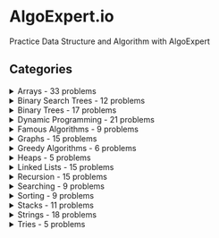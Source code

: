 # AlgoExpert.io

Practice Data Structure and Algorithm with AlgoExpert

## Categories

<details>
<summary>
Arrays - 33 problems
</summary>

    - [Two Number Sum](./1_easy/01_two-number-sum)
    - Validate Subsequence
    - Sorted Squared Array
    - Tournament Winner
    - Non-Constructible Change
    - Transpose Matrix
    - Three Number Sum
    - Smallest Difference
    - Move Element To End
    - Monotonic Array
    - Spiral Traverse
    - Longest Peak
    - Array Of Products
    - First Duplicate Value
    - Merge Overlapping Intervals
    - Best Seat
    - Zero Sum Subarray
    - Missing Numbers
    - Majority Element
    - Sweet And Savory
    - Four Number Sum
    - Subarray Sort
    - Largest Range
    - Min Rewards
    - Zigzag Traverse
    - Longest Subarray With Sum
    - Knight Connection
    - Count Squares
    - Apartment Hunting
    - Calendar Matching
    - Waterfall Streams
    - Minimum Area Rectangle
    - Line Through Points
</details>

<details>
<summary>
Binary Search Trees - 12 problems
</summary>

    - Find Closest Value In BST
    - BST Construction
    - Validate BST
    - BST Traversal
    - Min Height BST
    - Find Kth Largest Value In BST
    - Reconstruct BST
    - Same BSTs
    - Validate Three Nodes
    - Repair BST
    - Sum BSTs
    - Right Smaller Than
</details>

<details>
<summary>
Binary Trees - 17 problems
</summary>

    - Branch Sums
    - Node Depths
    - Evaluate Expression Tree
    - Invert Binary Tree
    - Binary Tree Diameter
    - Find Successor
    - Height Balanced Binary Tree
    - Merge Binary Trees
    - Symmetrical Tree
    - Split Binary Tree
    - Max Path Sum In Binary Tree
    - Find Nodes Distance K
    - Iterative In-order Traversal
    - Flatten Binary Tree
    - Right Sibling Tree
    - All Kinds Of Node Depths
    - Compare Leaf Traversal
</details>

<details>
<summary>
Dynamic Programming - 21 problems
</summary>

    - Max Subset Sum No Adjacent
    - Number Of Ways To Make Change
    - Min Number Of Coins For Change
    - Levenshtein Distance
    - Number Of Ways To Traverse Graph
    - Max Sum Increasing Subsequence
    - Longest Common Subsequence
    - Min Number Of Jumps
    - Water Area
    - Knapsack Problem
    - Disk Stacking
    - Numbers In Pi
    - Maximum Sum Submatrix
    - Maximize Expression
    - Dice Throws
    - Juice Bottling
    - Max Profit With K Transactions
    - Palindrome Partitioning Min Cuts
    - Longest Increasing Subsequence
    - Longest String Chain
    - Square of Zeroes
</details>

<details>
<summary>
Famous Algorithms - 9 problems
</summary>

    - Kadane's Algorithm
    - Stable internships
    - Union Find
    - Dijkstra's Algorithm
    - Topological Sort
    - Kruskal's Algorithm
    - Prim's Algorithm
    - Knuth—Morris—Pratt Algorithm
    - A* Algorithm
</details>

<details>
<summary>
Graphs - 15 problems
</summary>

    - Depth-first Search
    - Single Cycle Check
    - Breadth-first Search
    - River Sizes
    - Youngest Common Ancestor
    - Remove Islands
    - Cycle In Graph
    - Minimum Passes Of Matrix
    - Two-Colorable
    - Boggle Board
    - Largest Island
    - Rectangle Mania
    - Detect Arbitrage
    - Two-Edge-Connected Graph
    - Airport Connections
</details>

<details>
<summary>
Greedy Algorithms - 6 problems
</summary>

    - Minimum Waiting Time
    - Class Photos
    - Tandem Bicycle
    - Optimal Freelancing
    - Task Assignment
    - Valid Starting City
</details>

<details>
<summary>
Heaps - 5 problems
</summary>

    - Min Heap Construction
    - Continuous Median
    - Sort K-Sorted Array
    - Laptop Rentals
    - Merge Sorted Arrays
</details>

<details>
<summary>
Linked Lists - 15 problems
</summary>

    - Remove Duplicates From Linked List
    - Middle Node
    - Linked List Construction
    - Remove Kth Node From End
    - Sum of Linked Lists
    - Merging Linked Lists
    - Find Loop
    - Reverse Linked List
    - Merge Linked Lists
    - Shift Linked List
    - LRU Cache
    - Rearrange Linked List
    - Linked List Palindrome
    - Zip Linked List
    - Node Swap
</details>

<details>
<summary>
Recursion - 15 problems
</summary>

    - Nth Fibonacci
    - Product Sum
    - Permutations
    - Powerset
    - Phone Number Mnemonics
    - Staircase Traversal
    - Blackjack Probability
    - Reveal Minesweeper
    - Lowest Common Manager
    - Interweaving Strings
    - Solve Sudoku
    - Generate Div Tags
    - Ambiguous Measurements
    - Number Of Binary Tree Topologies
    - Non-Attacking Queens
</details>

<details>
<summary>
Searching - 9 problems
</summary>

    - Binary Search
    - Find Three Largest Numbers
    - Search In Sorted Matrix
    - Shifted Binary Search
    - Search For Range
    - Quickselect
    - Index Equals Value
    - Median Of Two Sorted Arrays
    - Optimal Assembly Line
</details>

<details>
<summary>
Sorting - 9 problems
</summary>

    - Bubble Sort
    - Insertion Sort
    - Selection Sort
    - Three Number Sort
    - Quick Sort
    - Heap Sort
    - Radix Sort
    - Merge Sort
    - Count Inversions
</details>

<details>
<summary>
Stacks - 11 problems
</summary>

    - Min Max Stack Construction
    - Balanced Brackets
    - Sunset Views
    - Best Digits
    - Sort Stack
    - Next Greater Element
    - Reverse Polish Notation
    - Colliding Asteroids
    - Shorten Path
    - Largest Rectangle Under Skyline
    - Largest Park
</details>

<details>
<summary>
Strings - 18 problems
</summary>

    - Palindrome Check
    - Caesar Cipher Encryptor
    - Run-Length Encoding
    - Common Characters
    - Generate Document
    - First Non-Repeating Character
    - Semordnilap
    - Longest Palindromic Substring
    - Group Anagrams
    - Valid IP Addresses
    - Reverse Words In String
    - Minimum Characters For Words
    - One Edit
    - Longest Substring Without Duplication
    - Underscorify Substring
    - Pattern Matcher
    - Smallest Substring Containing
    - Longest Balanced Substring
</details>

<details>
<summary>
Tries - 5 problems
</summary>

    - Suffix Trie Construction
    - Multi String Search
    - Longest Most Frequent Prefix
    - Shortest Unique Prefixes
    - Strings Made Up Of Strings
</details>
